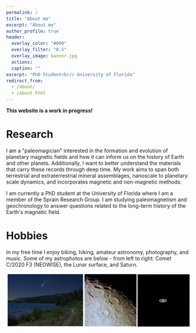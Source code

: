 ```yaml
---
permalink: /
title: "About me"
excerpt: "About me"
author_profile: true
header:
  overlay_color: "#000"
  overlay_filter: "0.5"
  overlay_image: banner.jpg
  actions:
  caption: ""
excerpt: "PhD Student<br/> University of Florida"
redirect_from: 
  - /about/
  - /about.html
---
```


**This website is a work in progress!** 

Research
======
I am a "paleomagician" interested in the formation and evolution of planetary magnetic fields and how it can inform us on the history of Earth and other planets. Additionally, I want to better understand the materials that carry these records through deep time. My work aims to span both terrestrial and extraterrestrial mineral assemblages, nanoscale to planetary scale dynamics, and incorporates magnetic and non-magnetic methods.

I am currently a PhD student at the University of Florida where I am a member of the Sprain Research Group. I am studying paleomagnetism and geochronology to answer questions related to the long-term history of the Earth's magnetic field.

Hobbies
======
In my free time I enjoy biking, hiking, amateur astronomy, photography, and music.
Some of my astrophotos are below - from left to right: Comet C/2020 F3 (NEOWISE), the Lunar surface, and Saturn.
<html>
<body>
<center><img src="images/Astrophotos-small.png" alt="" /></center>
</body>
</html>